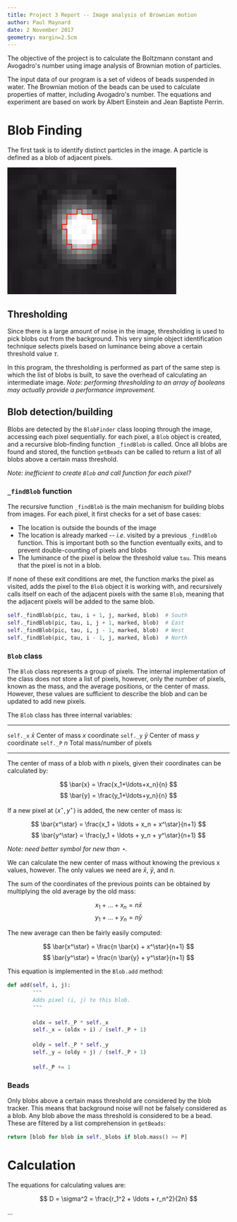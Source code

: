 ```yaml
---
title: Project 3 Report -- Image analysis of Brownian motion
author: Paul Maynard
date: 2 November 2017
geometry: margin=2.5cm          
---
```


The objective of the project is to calculate the Boltzmann constant and Avogadro's number using image analysis of Brownian motion of particles.

The input data of our program is a set of videos of beads suspended in water. The Brownian motion of the beads can be used to calculate properties of matter, including Avogadro's number. The equations and experiment are based on work by Albert Einstein and Jean Baptiste Perrin.


Blob Finding
===


The first task is to identify distinct particles in the image. A particle is defined as a blob of adjacent pixels.

![Blob](blob.png)

Thresholding
---

Since there is a large amount of noise in the image, thresholding is used to pick blobs out from the background. This very simple object identification technique selects pixels based on luminance being above a certain threshold value $\tau$.

In this program, the thresholding is performed as part of the same step is which the list of blobs is built, to save the overhead of calculating an intermediate image. *Note: performing thresholding to an array of booleans may actually provide a performance improvement.*

Blob detection/building
---

Blobs are detected by the `BlobFinder` class looping through the image, accessing each pixel sequentially. for each pixel, a `Blob` object is created, and a recursive blob-finding function
`_findBlob` is called. Once all blobs are found and stored, the function `getBeads` can be called to return a list of all blobs above a certain mass threshold.

*Note: inefficient to create `Blob` and call function for each pixel?*

### `_findBlob` function

The recursive function `_findBlob` is the main mechanism for building blobs from images. For each pixel, it first checks for a set of base cases:

* The location is outside the bounds of the image
* The location is already marked -- *i.e.* visited by a previous `_findBlob` function. This is important both so the function eventually exits, and to prevent double-counting of pixels and blobs
* The luminance of the pixel is below the threshold value `tau`. This means that the pixel is not in a blob.

If none of these exit conditions are met, the function marks the pixel as visited, adds the pixel to the `Blob` object it is working with, and recursively calls itself on each of the adjacent pixels with the same `Blob`, meaning that the adjacent pixels will be added to the same blob.

```python
self._findBlob(pic, tau, i + 1, j, marked, blob)  # South
self._findBlob(pic, tau, i, j + 1, marked, blob)  # East
self._findBlob(pic, tau, i, j - 1, marked, blob)  # West
self._findBlob(pic, tau, i - 1, j, marked, blob)  # North
```

### `Blob` class

The `Blob` class represents a group of pixels. The internal implementation of the class does not store a list of pixels, however, only the number of pixels, known as the mass, and the average positions, or the center of mass. However, these values are sufficient to describe the blob and can be updated to add new pixels.

The `Blob` class has three internal variables:

-----------  ----------- ---------------------------------
  `self._x`   $\bar{x}$  Center of mass *x* coordinate
  `self._y`   $\bar{y}$  Center of mass *y* coordinate
  `self._P`      $n$     Total mass/number of pixels
-----------  ----------- ---------------------------------

The center of mass of a blob with $n$ pixels, given their coordinates can be calculated by:

$$
\bar{x} = \frac{x_1+\ldots+x_n}{n}
$$
$$
\bar{y} = \frac{y_1+\ldots+y_n}{n}
$$

If a new pixel at $\langle x^\star, y^\star \rangle$ is added, the new center of mass is:

$$
\bar{x^\star} = \frac{x_1 + \ldots + x_n + x^\star}{n+1}
$$
$$
\bar{y^\star} = \frac{y_1 + \ldots + y_n + y^\star}{n+1}
$$

*Note: need better symbol for new than $\star$.*

We can calculate the new center of mass without knowing the previous x values, however. The only values we need are $\bar{x}$, $\bar{y}$, and $n$.

The sum of the coordinates of the previous points can be obtained by multiplying the old average by the old mass:

$$
x_1 + \ldots + x_n = n \bar{x}
$$
$$
y_1 + \ldots + y_n = n \bar{y}
$$

The new average can then be fairly easily computed:

$$
\bar{x^\star} = \frac{n \bar{x} + x^\star}{n+1}
$$
$$
\bar{y^\star} = \frac{n \bar{y} + y^\star}{n+1}
$$

This equation is implemented in the `Blob.add` method:

```python
def add(self, i, j):
        """
        Adds pixel (i, j) to this blob.
        """

        oldx = self._P * self._x
        self._x = (oldx + i) / (self._P + 1)

        oldy = self._P * self._y
        self._y = (oldy + j) / (self._P + 1)

        self._P += 1
```

### Beads

Only blobs above a certain mass threshold are considered by the blob tracker. This means that background noise will not be falsely considered as a blob. Any blob above the mass threshold is considered to be a bead. These are filtered by a list comprehension in `getBeads`:

```python
return [blob for blob in self._blobs if blob.mass() >= P]
```

Calculation
===

The equations for calculating values are:

$$
D = \sigma^2 = \frac{r_1^2 + \ldots + r_n^2}{2n}
$$

...